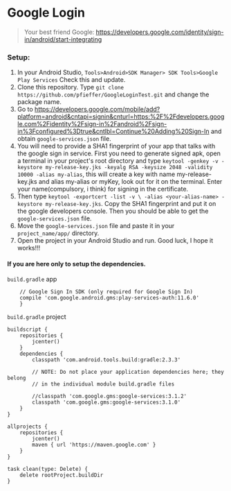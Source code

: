 # Google Login 
> Your best friend Google: https://developers.google.com/identity/sign-in/android/start-integrating

### Setup:
1. In your Android Studio, `Tools>Android>SDK Manager> SDK Tools>Google Play Services` Check this and update.
2. Clone this repository. Type `git clone https://github.com/pfieffer/GoogleLoginTest.git` and change the package name.
3. Go to https://developers.google.com/mobile/add?platform=android&cntapi=signin&cnturl=https:%2F%2Fdevelopers.google.com%2Fidentity%2Fsign-in%2Fandroid%2Fsign-in%3Fconfigured%3Dtrue&cntlbl=Continue%20Adding%20Sign-In and obtain `google-services.json` file.
4. You will need to provide a SHA1 fingerprint of your app that talks with the google sign in service. First you need to generate signed apk, open a terminal in your project's root directory and type `keytool -genkey -v -keystore my-release-key.jks -keyalg RSA -keysize 2048 -validity 10000 -alias my-alias`, this will create a key with name my-release-key.jks and alias my-alias or myKey, look out for it on the terminal. Enter your name(compulsory, i think) for signing in the certificate.
5. Then type `keytool -exportcert -list -v \ -alias <your-alias-name> -keystore my-release-key.jks`. Copy the SHA1 fingerprint and put it on the google developers console. Then you should be able to get the `google-services.json` file. 
6. Move the `google-services.json` file and paste it in your `project_name/app/` directory.
7. Open the project in your Android Studio and run. Good luck, I hope it works!!!

#### If you are here only to setup the dependencies.
`build.gradle` app 
```dependencies{
    // Google Sign In SDK (only required for Google Sign In)
    compile 'com.google.android.gms:play-services-auth:11.6.0'
    }
```
`build.gradle` project
```
buildscript {
    repositories {
        jcenter()
    }
    dependencies {
        classpath 'com.android.tools.build:gradle:2.3.3'

        // NOTE: Do not place your application dependencies here; they belong
        // in the individual module build.gradle files

        //classpath 'com.google.gms:google-services:3.1.2'
        classpath 'com.google.gms:google-services:3.1.0'
    }
}

allprojects {
    repositories {
        jcenter()
        maven { url 'https://maven.google.com' }
    }
}

task clean(type: Delete) {
    delete rootProject.buildDir
}
    
```




